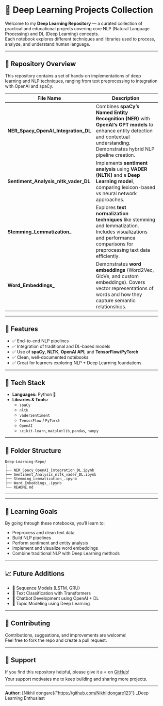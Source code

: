 # 🧠 Deep Learning Projects Collection

Welcome to my **Deep Learning Repository** — a curated collection of practical and educational projects covering core NLP (Natural Language Processing) and DL (Deep Learning) concepts.  
Each notebook explores different techniques and libraries used to process, analyze, and understand human language.

---

## 📘 Repository Overview

This repository contains a set of hands-on implementations of deep learning and NLP techniques, ranging from text preprocessing to integration with OpenAI and spaCy.

| File Name | Description |
|------------|-------------|
| **NER_Spacy_OpenAI_Integration_DL** | Combines **spaCy’s Named Entity Recognition (NER)** with **OpenAI’s GPT models** to enhance entity detection and contextual understanding. Demonstrates hybrid NLP pipeline creation. |
| **Sentiment_Analysis_nltk_vader_DL** | Implements **sentiment analysis** using **VADER (NLTK)** and a **Deep Learning model**, comparing lexicon-based vs neural network approaches. |
| **Stemming_Lemmatization_** | Explores **text normalization techniques** like stemming and lemmatization. Includes visualizations and performance comparisons for preprocessing text data efficiently. |
| **Word_Embeddings_** | Demonstrates **word embeddings** (Word2Vec, GloVe, and custom embeddings). Covers vector representations of words and how they capture semantic relationships. |

---

## 🚀 Features

- ✅ End-to-end NLP pipelines  
- ✅ Integration of traditional and DL-based models  
- ✅ Use of **spaCy**, **NLTK**, **OpenAI API**, and **TensorFlow/PyTorch**  
- ✅ Clean, well-documented notebooks  
- ✅ Great for learners exploring NLP + Deep Learning foundations  

---

## 🧩 Tech Stack

- **Languages:** Python 🐍  
- **Libraries & Tools:**  
  - `spaCy`  
  - `nltk`  
  - `vaderSentiment`  
  - `TensorFlow` / `PyTorch`  
  - `OpenAI`  
  - `scikit-learn`, `matplotlib`, `pandas`, `numpy`

---

## 📂 Folder Structure
```
Deep-Learning-Repo/
│
├── NER_Spacy_OpenAI_Integration_DL.ipynb
├── Sentiment_Analysis_nltk_vader_DL.ipynb
├── Stemming_Lemmatization_.ipynb
├── Word_Embeddings_.ipynb
└── README.md
```

---

---

## 🧠 Learning Goals

By going through these notebooks, you’ll learn to:
- Preprocess and clean text data  
- Build NLP pipelines  
- Perform sentiment and entity analysis  
- Implement and visualize word embeddings  
- Combine traditional NLP with Deep Learning methods  

---

## 📈 Future Additions

- 🧩 Sequence Models (LSTM, GRU)  
- 🤖 Text Classification with Transformers  
- 💬 Chatbot Development using OpenAI + DL  
- 🧮 Topic Modeling using Deep Learning  

---

## 🤝 Contributing

Contributions, suggestions, and improvements are welcome!  
Feel free to fork the repo and create a pull request.

---

## 🌟 Support

If you find this repository helpful, please give it a ⭐ on [GitHub](#)!  
Your support motivates me to keep building and sharing more projects.

---

**Author:** [Nikhil dongare]{"https://github.com/Nikhildongare123"}
_Deep Learning Enthusiast


